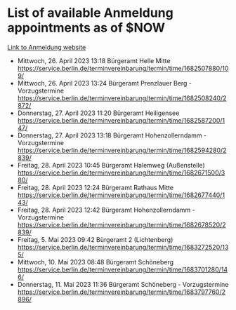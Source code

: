 # List of available Anmeldung appointments as of $NOW
[Link to Anmeldung website](https://service.berlin.de/terminvereinbarung/termin/tag.php?termin=1&anliegen[]=120686&dienstleisterlist=122210,122217,327316,122219,327312,122227,327314,122231,327346,122243,327348,122254,122252,329742,122260,329745,122262,329748,122271,327278,122273,327274,122277,327276,330436,122280,327294,122282,327290,122284,327292,122291,327270,122285,327266,122286,327264,122296,327268,150230,329760,122297,327286,122294,327284,122312,329763,122314,329775,122304,327330,122311,327334,122309,327332,317869,122281,327352,122279,329772,122283,122276,327324,122274,327326,122267,329766,122246,327318,122251,327320,122257,327322,122208,327298,122226,327300&herkunft=http%3A%2F%2Fservice.berlin.de%2Fdienstleistung%2F120686%2F)
- Mittwoch, 26. April 2023 13:18 Bürgeramt Helle Mitte https://service.berlin.de/terminvereinbarung/termin/time/1682507880/109/
- Mittwoch, 26. April 2023 13:24 Bürgeramt Prenzlauer Berg - Vorzugstermine https://service.berlin.de/terminvereinbarung/termin/time/1682508240/2872/
- Donnerstag, 27. April 2023 11:20 Bürgeramt Heiligensee https://service.berlin.de/terminvereinbarung/termin/time/1682587200/147/
- Donnerstag, 27. April 2023 13:18 Bürgeramt Hohenzollerndamm - Vorzugstermine https://service.berlin.de/terminvereinbarung/termin/time/1682594280/2839/
- Freitag, 28. April 2023 10:45 Bürgeramt Halemweg (Außenstelle) https://service.berlin.de/terminvereinbarung/termin/time/1682671500/380/
- Freitag, 28. April 2023 12:24 Bürgeramt Rathaus Mitte https://service.berlin.de/terminvereinbarung/termin/time/1682677440/143/
- Freitag, 28. April 2023 12:42 Bürgeramt Hohenzollerndamm - Vorzugstermine https://service.berlin.de/terminvereinbarung/termin/time/1682678520/2839/
- Freitag, 5. Mai 2023 09:42 Bürgeramt 2 (Lichtenberg) https://service.berlin.de/terminvereinbarung/termin/time/1683272520/135/
- Mittwoch, 10. Mai 2023 08:48 Bürgeramt Schöneberg https://service.berlin.de/terminvereinbarung/termin/time/1683701280/146/
- Donnerstag, 11. Mai 2023 11:36 Bürgeramt Schöneberg - Vorzugstermine https://service.berlin.de/terminvereinbarung/termin/time/1683797760/2896/
